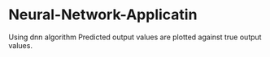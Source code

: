 # Neural-Network-Applicatin
Using dnn algorithm Predicted output values are plotted against true output values.
